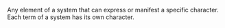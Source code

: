 Any element of a system that can express or manifest a specific character. Each term of a system has its own character.